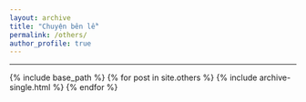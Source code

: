 ```yaml
---
layout: archive
title: "Chuyện bên lề"
permalink: /others/
author_profile: true
---
```

---
{% include base_path %}
{% for post in site.others %} 
  {% include archive-single.html %} 
{% endfor %}
